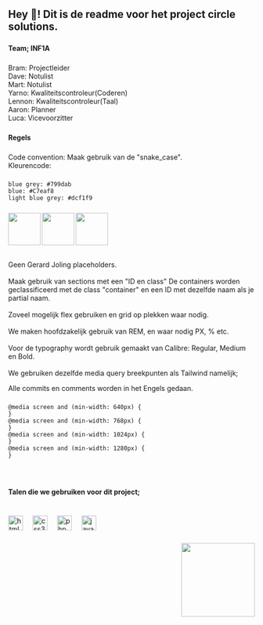 <h2 align="left">Hey 👋! Dit is de readme voor het project circle solutions.</h2>

###

<h4 align="left">Team; INF1A</h4>

###

<p align="left">Bram: Projectleider<br>Dave: Notulist<br>Mart: Notulist<br>Yarno: Kwaliteitscontroleur(Coderen)<br>Lennon: Kwaliteitscontroleur(Taal)<br>Aaron: Planner<br>Luca: Vicevoorzitter</p>

###

<h4 align="left">Regels</h4>

###

<p align="left">Code convention: Maak gebruik van de "snake_case".<br>Kleurencode:</p>

###

```
blue grey: #799dab
blue: #C7eaf8 
light blue grey: #dcf1f9
```

###

<img align="left" height="66" src="https://encycolorpedia.nl/799dab.svg"  />

###

<img align="left" height="66" src="https://encycolorpedia.nl/c7eaf8.svg"  />

###

<img align="left" height="66" src="https://encycolorpedia.nl/dcf1f9.svg"  />

###

<br clear="both">
<br clear="both">
<p align="left">Geen Gerard Joling placeholders.<br><br>Maak gebruik van sections met een "ID en class" De containers worden geclassificeerd met de class "container" en een ID met dezelfde naam als je partial naam.<br><br>Zoveel mogelijk flex gebruiken en grid op plekken waar nodig.<br><br>We maken hoofdzakelijk gebruik van REM, en waar nodig PX, % etc.<br><br>Voor de typography wordt gebruik gemaakt van Calibre: Regular, Medium en Bold.<br><br>We gebruiken dezelfde media query breekpunten als Tailwind namelijk;</p>

<p>Alle commits en comments worden in het Engels gedaan.</p>


###

```
@media screen and (min-width: 640px) {
}
@media screen and (min-width: 768px) {
}
@media screen and (min-width: 1024px) {
}
@media screen and (min-width: 1280px) {
}
```

###

<br clear="both">

<h4 align="left">Talen die we gebruiken voor dit project;</h4>

###

<br clear="both">

<div align="left">
  <img src="https://cdn.jsdelivr.net/gh/devicons/devicon/icons/html5/html5-plain-wordmark.svg" height="30" alt="html5 logo"  />
  <img width="12" />
  <img src="https://cdn.jsdelivr.net/gh/devicons/devicon/icons/css3/css3-plain-wordmark.svg" height="30" alt="css3 logo"  />
  <img width="12" />
  <img src="https://cdn.jsdelivr.net/gh/devicons/devicon/icons/php/php-plain.svg" height="30" alt="php logo"  />
  <img width="12" />
  <img src="https://cdn.jsdelivr.net/gh/devicons/devicon/icons/javascript/javascript-plain.svg" height="30" alt="javascript logo"  />
</div>

###

<img align="right" height="150" src="https://media.giphy.com/media/ui1hpJSyBDWlG/giphy.gif"  />

###
